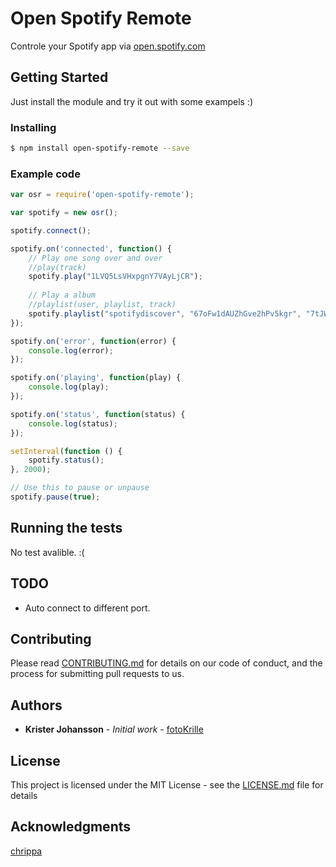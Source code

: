 # Open Spotify Remote

Controle your Spotify app via [open.spotify.com](https://open.spotify.com)

## Getting Started

Just install the module and try it out with some exampels :)

### Installing

```bash
$ npm install open-spotify-remote --save
```

### Example code

```js
var osr = require('open-spotify-remote');

var spotify = new osr();

spotify.connect();

spotify.on('connected', function() {
    // Play one song over and over
    //play(track)
    spotify.play("1LVQ5LsVHxpgnY7VAyLjCR");
    
    // Play a album
    //playlist(user, playlist, track)
    spotify.playlist("spotifydiscover", "67oFw1dAUZhGve2hPv5kgr", "7tJWarixh0rqI31ob9J7Kw");
});

spotify.on('error', function(error) {
    console.log(error);
});

spotify.on('playing', function(play) {
    console.log(play);
});

spotify.on('status', function(status) {
    console.log(status);
});

setInterval(function () {
    spotify.status();
}, 2000);

// Use this to pause or unpause
spotify.pause(true);
```

## Running the tests

No test avalible. :(

## TODO
* Auto connect to different port.

## Contributing

Please read [CONTRIBUTING.md](CONTRIBUTING.md) for details on our code of conduct, and the process for submitting pull requests to us.

## Authors

* **Krister Johansson** - *Initial work* - [fotoKrille](https://github.com/fotoKrille)

## License

This project is licensed under the MIT License - see the [LICENSE.md](LICENSE.md) file for details

## Acknowledgments
[chrippa](https://github.com/chrippa)
